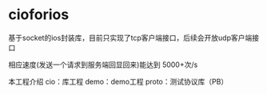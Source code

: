 # cioforios

基于socket的ios封装库，目前只实现了tcp客户端接口，后续会开放udp客户端接口

相应速度(发送一个请求到服务端回显回来)能达到 5000+次/s

本工程介绍
cio：库工程
demo：demo工程
proto：测试协议库（PB）
